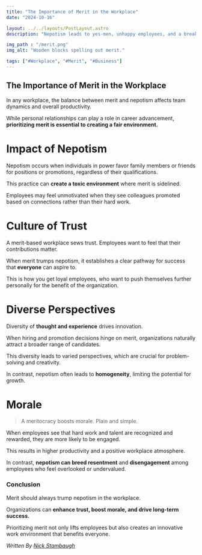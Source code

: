 ```yaml
---
title: "The Importance of Merit in the Workplace"
date: "2024-10-16"

layout: ../../layouts/PostLayout.astro
description: "Nepotism leads to yes-men, unhappy employees, and a breakdown in trust."

img_path : "/merit.png"
img_alt: "Wooden blocks spelling out merit."

tags: ["#Workplace", "#Merit", "#Business"]
---
```

## The Importance of Merit in the Workplace
In any workplace, the balance between merit and nepotism affects team dynamics and overall productivity. 

While personal relationships can play a role in career advancement, **prioritizing merit is essential to creating a fair environment.**
# Impact of Nepotism
Nepotism occurs when individuals in power favor family members or friends for positions or promotions, regardless of their qualifications. 

This practice can **create a toxic environment** where merit is sidelined. 

Employees may feel unmotivated when they see colleagues promoted based on connections rather than their hard work.
# Culture of Trust
A merit-based workplace sews trust. Employees want to feel that their contributions matter. 

When merit trumps nepotism, it establishes a clear pathway for success that **everyone** can aspire to.

This is how you get loyal employees, who want to push themselves further personally for the benefit of the organization.
# Diverse Perspectives
Diversity of **thought and experience** drives innovation. 

When hiring and promotion decisions hinge on merit, organizations naturally attract a broader range of candidates. 

This diversity leads to varied perspectives, which are crucial for problem-solving and creativity. 

In contrast, nepotism often leads to **homogeneity**, limiting the potential for growth.
# Morale
> A meritocracy boosts morale. Plain and simple.

When employees see that hard work and talent are recognized and rewarded, they are more likely to be engaged. 

This results in higher productivity and a positive workplace atmosphere. 

In contrast, **nepotism can breed resentment** and **disengagement** among employees who feel overlooked or undervalued.
### Conclusion
Merit should always trump nepotism in the workplace. 

Organizations can **enhance trust, boost morale, and drive long-term success.** 

Prioritizing merit not only lifts employees but also creates an innovative work environment that benefits everyone.

*Written By [Nick Stambaugh](https://www.linkedin.com/in/nick-s-694241139/)*